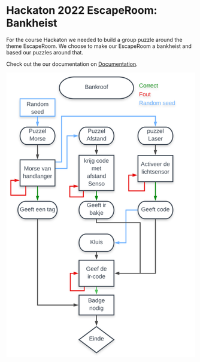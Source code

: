 # Hackaton 2022 EscapeRoom: Bankheist

For the course Hackaton we needed to build a group puzzle around the theme EscapeRoom.
We choose to make our EscapeRoom a bankheist and based our puzzles around that.

Check out the our documentation on [Documentation](https://thomasans.github.io/Hackaton_2122_EscapeRoom/).

![Blok schematic of puzzle layout](./img/Hackaton_.svg)
